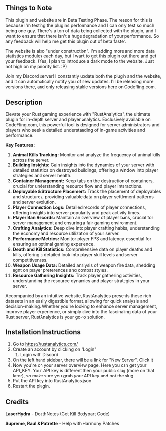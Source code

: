 ## Things to Note

This plugin and website are in Beta Testing Phase. The reason for this is because I'm testing the plugins performance and I can only test so much being one guy. There's a ton of data being collected with the plugin, and I want to ensure that there isn't a huge degradation of your performance. So any feedback will help me get this plugin out of beta faster.

The website is also "under construction". I'm adding more and more data statistics modules each day, but I want to get this plugin out there and get your feedback. (Yes, I plan to introduce a dark mode to the website. Just not high on my priority list. :P)

Join my Discord server! I constantly update both the plugin and the website, and it can automatically notify you of new updates. I'll be releasing more versions there, and only releasing stable versions here on Codefling.com.

## Description

Elevate your Rust gaming experience with "RustAnalytics", the ultimate plugin for in-depth server and player analytics. Exclusively available on CodeFling.com, this powerful tool is designed for server administrators and players who seek a detailed understanding of in-game activities and performance.

**Key Features:**

1. **Animal Kills Tracking:** Monitor and analyze the frequency of animal kills across the server.
2. **Building Insights:** Gain insights into the dynamics of your server with detailed statistics on destroyed buildings, offering a window into player strategies and server health.
3. **Container Management:** Keep tabs on the destruction of containers, crucial for understanding resource flow and player interactions.
4. **Deployable & Structure Placement:** Track the placement of deployables and structures, providing valuable data on player settlement patterns and server evolution.
5. **Player Connection Logs:** Detailed records of player connections, offering insights into server popularity and peak activity times.
6. **Player Ban Records:** Maintain an overview of player bans, crucial for server management and ensuring a fair gaming environment.
7. **Crafting Analytics:** Deep dive into player crafting habits, understanding the economy and resource utilization of your server.
8. **Performance Metrics:** Monitor player FPS and latency, essential for ensuring an optimal gaming experience.
9. **Death and Kill Statistics:** Comprehensive data on player deaths and kills, offering a detailed look into player skill levels and server competitiveness.
10. **Weapon Usage Data:** Detailed analysis of weapon fire data, shedding light on player preferences and combat styles.
11. **Resource Gathering Insights:** Track player gathering activities, understanding the resource dynamics and player strategies in your server.

Accompanied by an intuitive website, RustAnalytics presents these rich datasets in an easily digestible format, allowing for quick analysis and decision-making. Whether you're looking to enhance server management, improve player experience, or simply dive into the fascinating data of your Rust server, RustAnalytics is your go-to solution.

## Installation Instructions

1. Go to https://rustanalytics.com/
2. Create an account by clicking on "Login"
   1. Login with Discord
3. On the left hand sidebar, there will be a link for "New Server". Click it
4. Now you're on your server overview page. Here you can get your API_KEY. Your API key is different then your public slug (more on that later), so make sure you grab your API key and not the slug
5. Put the API key into RustAnalytics.json
6. Restart the plugin.

## Credits

**LaserHydra** - DeathNotes (Get Kill Bodypart Code)

**Supreme, Raul & Patrette** - Help with Harmony Patches
